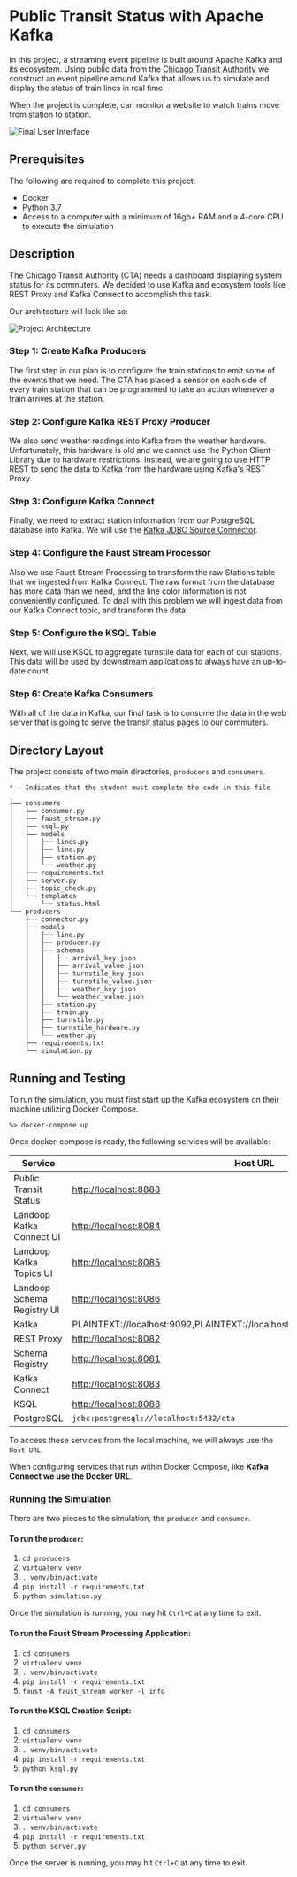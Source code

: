 # Public Transit Status with Apache Kafka

In this project, a streaming event pipeline is built around Apache Kafka and its ecosystem. Using public data from the [Chicago Transit Authority](https://www.transitchicago.com/data/) we construct an event pipeline around Kafka that allows us to simulate and display the status of train lines in real time.

When the project is complete, can monitor a website to watch trains move from station to station.

![Final User Interface](images/ui.png)


## Prerequisites

The following are required to complete this project:

* Docker
* Python 3.7
* Access to a computer with a minimum of 16gb+ RAM and a 4-core CPU to execute the simulation

## Description

The Chicago Transit Authority (CTA) needs a dashboard displaying system status for its commuters. We decided to use Kafka and ecosystem tools like REST Proxy and Kafka Connect to accomplish this task.

Our architecture will look like so:

![Project Architecture](images/diagram.png)

### Step 1: Create Kafka Producers
The first step in our plan is to configure the train stations to emit some of the events that we need. The CTA has placed a sensor on each side of every train station that can be programmed to take an action whenever a train arrives at the station.

### Step 2: Configure Kafka REST Proxy Producer
We also send weather readings into Kafka from the weather hardware. Unfortunately, this hardware is old and we cannot use the Python Client Library due to hardware restrictions. Instead, we are going to use HTTP REST to send the data to Kafka from the hardware using Kafka's REST Proxy.

### Step 3: Configure Kafka Connect
Finally, we need to extract station information from our PostgreSQL database into Kafka. We will use the [Kafka JDBC Source Connector](https://docs.confluent.io/current/connect/kafka-connect-jdbc/source-connector/index.html).

### Step 4: Configure the Faust Stream Processor
Also we use Faust Stream Processing to transform the raw Stations table that we ingested from Kafka Connect. The raw format from the database has more data than we need, and the line color information is not conveniently configured. To deal with this problem we will ingest data from our Kafka Connect topic, and transform the data.

### Step 5: Configure the KSQL Table
Next, we will use KSQL to aggregate turnstile data for each of our stations. This data will be used by downstream applications to always have an up-to-date count.

### Step 6: Create Kafka Consumers
With all of the data in Kafka, our final task is to consume the data in the web server that is going to serve the transit status pages to our commuters.

## Directory Layout
The project consists of two main directories, `producers` and `consumers`.

```
* - Indicates that the student must complete the code in this file

├── consumers
│   ├── consumer.py
│   ├── faust_stream.py
│   ├── ksql.py
│   ├── models
│   │   ├── lines.py
│   │   ├── line.py
│   │   ├── station.py
│   │   └── weather.py
│   ├── requirements.txt
│   ├── server.py
│   ├── topic_check.py
│   └── templates
│       └── status.html
└── producers
    ├── connector.py
    ├── models
    │   ├── line.py
    │   ├── producer.py
    │   ├── schemas
    │   │   ├── arrival_key.json
    │   │   ├── arrival_value.json
    │   │   ├── turnstile_key.json
    │   │   ├── turnstile_value.json
    │   │   ├── weather_key.json
    │   │   └── weather_value.json
    │   ├── station.py
    │   ├── train.py
    │   ├── turnstile.py
    │   ├── turnstile_hardware.py
    │   └── weather.py
    ├── requirements.txt
    └── simulation.py
```

## Running and Testing

To run the simulation, you must first start up the Kafka ecosystem on their machine utilizing Docker Compose.

```%> docker-compose up```

Once docker-compose is ready, the following services will be available:

| Service | Host URL | Docker URL | Username | Password |
| --- | --- | --- | --- | --- |
| Public Transit Status | [http://localhost:8888](http://localhost:8888) | n/a | ||
| Landoop Kafka Connect UI | [http://localhost:8084](http://localhost:8084) | http://connect-ui:8084 |
| Landoop Kafka Topics UI | [http://localhost:8085](http://localhost:8085) | http://topics-ui:8085 |
| Landoop Schema Registry UI | [http://localhost:8086](http://localhost:8086) | http://schema-registry-ui:8086 |
| Kafka | PLAINTEXT://localhost:9092,PLAINTEXT://localhost:9093,PLAINTEXT://localhost:9094 | PLAINTEXT://kafka0:9092,PLAINTEXT://kafka1:9093,PLAINTEXT://kafka2:9094 |
| REST Proxy | [http://localhost:8082](http://localhost:8082/) | http://rest-proxy:8082/ |
| Schema Registry | [http://localhost:8081](http://localhost:8081/ ) | http://schema-registry:8081/ |
| Kafka Connect | [http://localhost:8083](http://localhost:8083) | http://kafka-connect:8083 |
| KSQL | [http://localhost:8088](http://localhost:8088) | http://ksql:8088 |
| PostgreSQL | `jdbc:postgresql://localhost:5432/cta` | `jdbc:postgresql://postgres:5432/cta` | `cta_admin` | `chicago` |

To access these services from the local machine, we will always use the `Host URL`.

When configuring services that run within Docker Compose, like **Kafka Connect we use the Docker URL**.

### Running the Simulation

There are two pieces to the simulation, the `producer` and `consumer`.

#### To run the `producer`:

1. `cd producers`
2. `virtualenv venv`
3. `. venv/bin/activate`
4. `pip install -r requirements.txt`
5. `python simulation.py`

Once the simulation is running, you may hit `Ctrl+C` at any time to exit.

#### To run the Faust Stream Processing Application:
1. `cd consumers`
2. `virtualenv venv`
3. `. venv/bin/activate`
4. `pip install -r requirements.txt`
5. `faust -A faust_stream worker -l info`


#### To run the KSQL Creation Script:
1. `cd consumers`
2. `virtualenv venv`
3. `. venv/bin/activate`
4. `pip install -r requirements.txt`
5. `python ksql.py`

#### To run the `consumer`:

1. `cd consumers`
2. `virtualenv venv`
3. `. venv/bin/activate`
4. `pip install -r requirements.txt`
5. `python server.py`

Once the server is running, you may hit `Ctrl+C` at any time to exit.
